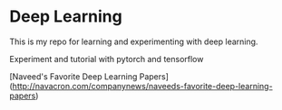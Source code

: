 # Deep Learning

This is my repo for learning and experimenting with deep learning. 

Experiment and tutorial with pytorch and tensorflow

[Naveed's Favorite Deep Learning Papers]
(http://navacron.com/companynews/naveeds-favorite-deep-learning-papers)